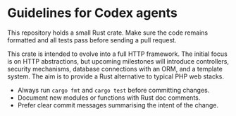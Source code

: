 # Guidelines for Codex agents

This repository holds a small Rust crate. Make sure the code remains
formatted and all tests pass before sending a pull request.

This crate is intended to evolve into a full HTTP framework. The initial focus
is on HTTP abstractions, but upcoming milestones will introduce controllers,
security mechanisms, database connections with an ORM, and a template system.
The aim is to provide a Rust alternative to typical PHP web stacks.

* Always run `cargo fmt` and `cargo test` before committing changes.
* Document new modules or functions with Rust doc comments.
* Prefer clear commit messages summarising the intent of the change.
